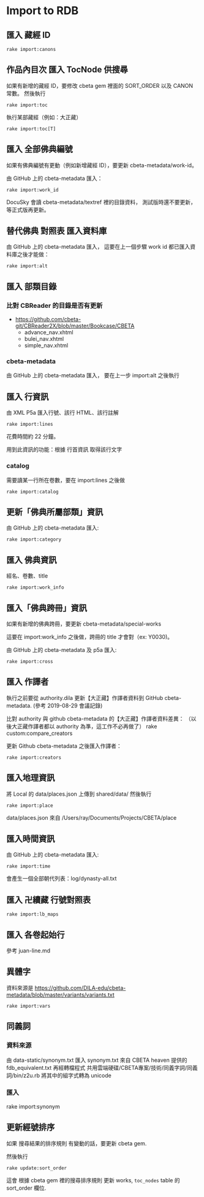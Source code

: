 # Import to RDB

## 匯入 藏經 ID

    rake import:canons

## 作品內目次 匯入 TocNode 供搜尋

如果有新增的藏經 ID，要修改 cbeta gem 裡面的 SORT_ORDER 以及 CANON 常數。
然後執行

    rake import:toc

執行某部藏經（例如：大正藏）

    rake import:toc[T]

## 匯入 全部佛典編號

如果有佛典編號有更動（例如新增藏經 ID），要更新 cbeta-metadata/work-id。

由 GitHub 上的 cbeta-metadata 匯入：

    rake import:work_id

DocuSky 會讀 cbeta-metadata/textref 裡的目錄資料，
測試版時還不要更新，等正式版再更新。

## 替代佛典 對照表 匯入資料庫

由 GitHub 上的 cbeta-metadata 匯入，
這要在上一個步驟 work id 都已匯入資料庫之後才能做：

    rake import:alt

## 匯入 部類目錄

### 比對 CBReader 的目錄是否有更新

* <https://github.com/cbeta-git/CBReader2X/blob/master/Bookcase/CBETA>
  * advance_nav.xhtml
  * bulei_nav.xhtml
  * simple_nav.xhtml

### cbeta-metadata

由 GitHub 上的 cbeta-metadata 匯入，
要在上一步 import:alt 之後執行

## 匯入 行資訊

由 XML P5a 匯入行號、該行 HTML、該行註解

    rake import:lines

花費時間約 22 分鐘。

用到此資訊的功能：根據 行首資訊 取得該行文字

### catalog

需要讀某一行所在卷數，要在 import:lines 之後做

    rake import:catalog

## 更新「佛典所屬部類」資訊

由 GitHub 上的 cbeta-metadata 匯入:

    rake import:category

## 匯入 佛典資訊

經名、卷數、title

    rake import:work_info

## 匯入「佛典跨冊」資訊

如果有新增的佛典跨冊，要更新 cbeta-metadata/special-works

這要在 import:work_info 之後做，跨冊的 title 才會對（ex: Y0030)。

由 GitHub 上的 cbeta-metadata 及 p5a 匯入:

    rake import:cross

## 匯入 作譯者

執行之前要從 authority.dila 更新【大正藏】作譯者資料到 GitHub cbeta-metadata. (參考 2019-08-29 會議記錄)

比對 authority 與 github cbeta-metadata 的【大正藏】作譯者資料差異：
（以後大正藏作譯者都以 authority 為準，這工作不必再做了）
    rake custom:compare_creators

更新 Github cbeta-metadata 之後匯入作譯者：

    rake import:creators

## 匯入地理資訊

將 Local 的 data/places.json 上傳到 shared/data/
然後執行

    rake import:place

data/places.json 來自 /Users/ray/Documents/Projects/CBETA/place

## 匯入時間資訊

由 GitHub 上的 cbeta-metadata 匯入:

    rake import:time

會產生一個全部朝代列表：log/dynasty-all.txt

## 匯入 卍續藏 行號對照表

    rake import:lb_maps

## 匯入 各卷起始行

參考 juan-line.md

## 異體字

資料來源是 https://github.com/DILA-edu/cbeta-metadata/blob/master/variants/variants.txt

    rake import:vars

## 同義詞

### 資料來源

由 data-static/synonym.txt 匯入
synonym.txt 來自 CBETA heaven 提供的 fdb_equivalent.txt 
再經轉檔程式 共用雲端硬碟/CBETA專案/技術/同義字詞/同義詞/bin/z2u.rb
將其中的組字式轉為 unicode

### 匯入

rake import:synonym

## 更新經號排序

如果 搜尋結果的排序規則 有變動的話，要更新 cbeta gem.

然後執行

    rake update:sort_order

這會 根據 cbeta gem 裡的搜尋排序規則 更新 works, `toc_nodes` table 的 sort_order 欄位.
